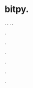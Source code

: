 # bitpy.
.
.
.
.












.






















































.
























.



























.

















































































.































































.









































































